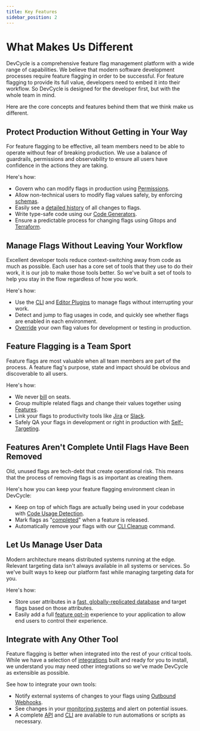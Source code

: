 ```yaml
---
title: Key Features
sidebar_position: 2
---
```


# What Makes Us Different

DevCycle is a comprehensive feature flag management platform with a wide range of capabilities. We believe that modern software development processes require feature flagging in order to be successful. For feature flagging to provide its full value, developers need to embed it into their workflow. So DevCycle is designed for the developer first, but with the whole team in mind.

Here are the core concepts and features behind them that we think make us different.

## Protect Production Without Getting in Your Way
For feature flagging to be effective, all team members need to be able to operate without fear of breaking production. We use a balance of guardrails, permissions and observability to ensure all users have confidence in the actions they are taking.

Here's how:
- Govern who can modify flags in production using [Permissions](/platform/permissions).
- Allow non-technical users to modify flag values safely, by enforcing [schemas](/platform/advanced-variables/variable-schemas).
- Easily see a [detailed history](/platform/audit-log) of all changes to flags.
- Write type-safe code using our [Code Generators](/sdk/client-side-sdks/javascript/javascript-typescript).
- Ensure a predictable process for changing flags using Gitops and [Terraform](/integrations/terraform).

## Manage Flags Without Leaving Your Workflow
Excellent developer tools reduce context-switching away from code as much as possible. Each user has a core set of tools that they use to do their work, it is our job to make those tools better. So we've built a set of tools to help you stay in the flow regardless of how you work.

Here's how:
- Use the [CLI](/cli) and [Editor Plugins](/integrations#ide-plugins) to manage flags without interrupting your work. 
- Detect and jump to flag usages in code, and quickly see whether flags are enabled in each environment. 
- [Override](/platform/advanced-targeting/self-targeting) your own flag values for development or testing in production.

## Feature Flagging is a Team Sport
Feature flags are most valuable when all team members are part of the process. A feature flag's purpose, state and impact should be obvious and discoverable to all users.

Here's how:
- We never [bill](https://devcycle.com/pricing) on seats.
- Group multiple related flags and change their values together using [Features](/introduction/core-concepts/feature-hierarchy).
- Link your flags to productivity tools like [Jira](/integrations/jira) or [Slack](/integrations/slack).
- Safely QA your flags in development or right in production with [Self-Targeting](/platform/advanced-targeting/self-targeting).

## Features Aren't Complete Until Flags Have Been Removed
Old, unused flags are tech-debt that create operational risk. This means that the process of removing flags is as important as creating them.

Here's how you can keep your feature flagging environment clean in DevCycle:
- Keep on top of which flags are actually being used in your codebase with
[Code Usage Detection](/best-practices/tech-debt#code-usages). 
- Mark flags as "[completed](/essentials/status-and-lifecycle)" when a feature is released.
- Automatically remove your flags with our [CLI Cleanup](/cli/docs/cleanup) command.

## Let Us Manage User Data
Modern architecture means distributed systems running at the edge. Relevant targeting data isn't always available in all systems or services. So we've built ways to keep our platform fast while managing targeting data for you.

Here's how:
- Store user attributes in a [fast, globally-replicated database](/platform/edgedb) and target flags based on those attributes. 
- Easily add a full [feature opt-in](/platform/advanced-targeting/feature-opt-in) experience to your application to allow end users to control their experience.

## Integrate with Any Other Tool
Feature flagging is better when integrated into the rest of your critical tools. While we have a selection of [integrations](/integrations) built and ready for you to install, we understand you may need other integrations so we've made DevCycle as extensible as possible.

See how to integrate your own tools:
- Notify external systems of changes to your flags using [Outbound Webhooks](/platform/webhooks). 
- See changes in your [monitoring systems](/integrations#observability) and alert on potential issues.
- A complete [API](/management-api) and [CLI](/cli) are available to run automations or scripts as necessary.
